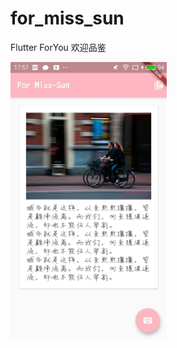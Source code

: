# for_miss_sun

Flutter   ForYou  欢迎品鉴

<img src="https://github.com/szhua/For-Miss-Sun/blob/master/ex.jpg?raw=true" alt="样子" style="width:250px;" />

